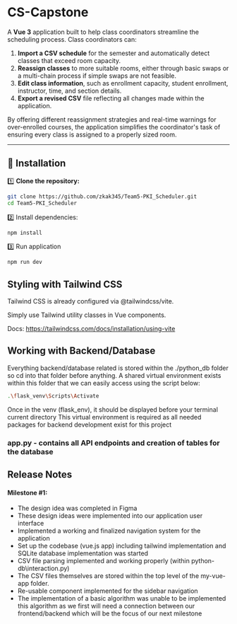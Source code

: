 # CS-Capstone

A **Vue 3** application built to help class coordinators streamline the scheduling process. Class coordinators can:

1. **Import a CSV schedule** for the semester and automatically detect classes that exceed room capacity.  
2. **Reassign classes** to more suitable rooms, either through basic swaps or a multi-chain process if simple swaps are not feasible.  
3. **Edit class information**, such as enrollment capacity, student enrollment, instructor, time, and section details.  
4. **Export a revised CSV** file reflecting all changes made within the application.

By offering different reassignment strategies and real-time warnings for over-enrolled courses, the application simplifies the coordinator's task of ensuring every class is assigned to a properly sized room.

---
## 🚀 Installation
1️⃣ **Clone the repository:**
```sh
git clone https://github.com/zkak345/Team5-PKI_Scheduler.git
cd Team5-PKI_Scheduler
```

2️⃣ Install dependencies:
```sh
npm install
```

3️⃣ Run application
```sh
npm run dev
```

## Styling with Tailwind CSS
Tailwind CSS is already configured via @tailwindcss/vite.

Simply use Tailwind utility classes in Vue components.

Docs: https://tailwindcss.com/docs/installation/using-vite

## Working with Backend/Database
Everything backend/database related is stored within the ./python_db folder so cd into that folder before anything.
A shared virtual environment exists within this folder that we can easily access using the script below:
```sh
.\flask_venv\Scripts\Activate
```
Once in the venv (flask_env), it should be displayed before your terminal current directory
This virtual environment is required as all needed packages for backend development exist for this project
### app.py - contains all API endpoints and creation of tables for the database


## Release Notes
#### Milestone #1:
- The design idea was completed in Figma
- These design ideas were implemented into our application user interface
- Implemented a working and finalized navigation system for the application
- Set up the codebase (vue.js app) including tailwind implementation and SQLite database implementation was started
- CSV file parsing implemented and working properly (within python-db\interaction.py)
- The CSV files themselves are stored within the top level of  the my-vue-app folder.
- Re-usable component implemented for the sidebar navigation
- The implementation of a basic algorithm was unable to be implemented this algorithm as we first will need a connection between our frontend/backend which will be the focus of our next milestone
